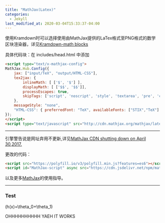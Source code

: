 ```yaml
---
title: "MathJax(Latex)"
categories:
  - Jekyll
last_modified_at: 2020-03-04T15:33:37-04:00
---
```



使用Kramdown时可以选择使用由MathJax提供的LaTex格式至PNG格式的数学区块渲染器，详见[Kramdown-math blocks](https://kramdown.gettalong.org/syntax.html#math-blocks)

具体代码块：在 includes/head.html 中添加

```html
<script type="text/x-mathjax-config">
MathJax.Hub.Config({
    jax: ["input/TeX", "output/HTML-CSS"],
    tex2jax: {
        inlineMath: [ ['$', '$'] ],
        displayMath: [ ['$$', '$$']],
        processEscapes: true,
        skipTags: ['script', 'noscript', 'style', 'textarea', 'pre', 'code']
    },
    messageStyle: "none",
    "HTML-CSS": { preferredFont: "TeX", availableFonts: ["STIX","TeX"] }
});
</script>
<script type="text/javascript" src="http://cdn.mathjax.org/mathjax/latest/MathJax.js?config=TeX-AMS-MML_HTMLorMML"></script>
```

***

引擎警告说是网址弃用不更新,详见[MathJax CDN shutting down on April 30,2017.](http://link.zhihu.com/?target=https%3A//www.mathjax.org/cdn-shutting-down/)


更改的代码：

```html
<script src="https://polyfill.io/v3/polyfill.min.js?features=es6"></script>
<script id="MathJax-script" async src="https://cdn.jsdelivr.net/npm/mathjax@3/es5/tex-mml-chtml.js"></script>

```

以及更多[MathJax](https://www.mathjax.org/#gettingstarted)的使用指导。

***

### Test

\(h(x)=\theta_0+\theta_1\)

OHHHHHHHHHH YAEH IT WORKS
